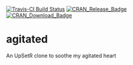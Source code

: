 [![Travis-CI Build Status](https://travis-ci.org/alanocallaghan/agitated.svg?branch=master)](https://travis-ci.org/alanocallaghan/agitated)
[![CRAN\_Release\_Badge](http://www.r-pkg.org/badges/version-ago/agitated)](https://CRAN.R-project.org/package=agitated)
[![CRAN\_Download\_Badge](http://cranlogs.r-pkg.org/badges/agitated)](https://CRAN.R-project.org/package=agitated)


# agitated
An UpSetR clone to soothe my agitated heart


